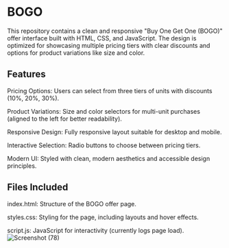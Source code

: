 # BOGO
This repository contains a clean and responsive "Buy One Get One (BOGO)" offer interface built with HTML, CSS, and JavaScript. The design is optimized for showcasing multiple pricing tiers with clear discounts and options for product variations like size and color.
## Features
Pricing Options: Users can select from three tiers of units with discounts (10%, 20%, 30%).

Product Variations: Size and color selectors for multi-unit purchases (aligned to the left for better readability).

Responsive Design: Fully responsive layout suitable for desktop and mobile.

Interactive Selection: Radio buttons to choose between pricing tiers.

Modern UI: Styled with clean, modern aesthetics and accessible design principles.

## Files Included
index.html: Structure of the BOGO offer page.

styles.css: Styling for the page, including layouts and hover effects.

script.js: JavaScript for interactivity (currently logs page load).
![Screenshot (78)](https://github.com/user-attachments/assets/f4d030b9-5717-40a5-bf6c-e1b153cbe50f)

